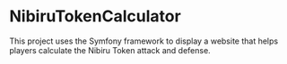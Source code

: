 # NibiruTokenCalculator
This project uses the Symfony framework to display a website that helps players calculate the Nibiru Token attack and defense.
